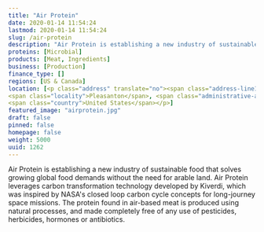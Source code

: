 ```yaml
---
title: "Air Protein"
date: 2020-01-14 11:54:24
lastmod: 2020-01-14 11:54:24
slug: /air-protein
description: "Air Protein is establishing a new industry of sustainable food that solves growing global food demands without the need for arable land. Air Protein leverages carbon transformation technology developed by Kiverdi, which was inspired by NASA's closed loop carbon cycle concepts for long-journey space missions. The protein found in air-based meat is produced using natural processes, and made completely free of any use of pesticides, herbicides, hormones or antibiotics."
proteins: [Microbial]
products: [Meat, Ingredients]
business: [Production]
finance_type: []
regions: [US & Canada]
location: [<p class="address" translate="no"><span class="address-line1">Quarry Lane 1252</span><br>
<span class="locality">Pleasanton</span>, <span class="administrative-area">California</span> <span class="postal-code">94566</span><br>
<span class="country">United States</span></p>]
featured_image: "airprotein.jpg"
draft: false
pinned: false
homepage: false
weight: 5000
uuid: 1262
---
```

<p>Air Protein is establishing a new industry of sustainable food that solves growing global food demands without the need for arable land. Air Protein leverages carbon transformation technology developed by Kiverdi, which was inspired by NASA's closed loop carbon cycle concepts for long-journey space missions. The protein found in air-based meat is produced using natural processes, and made completely free of any use of pesticides, herbicides, hormones or antibiotics.</p>
